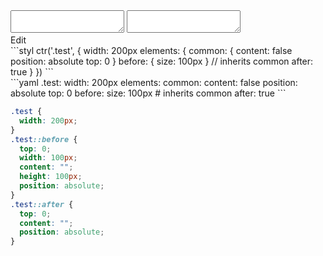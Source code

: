 <div data-size="330" class="code-cont" data-example="true-value">
    <div class="code">
        <div class="code-wrap">
            <textarea id="stylus"></textarea>
            <textarea id="css"></textarea>
            <div class="edit-code">
                <span>Edit</span>
            </div>
        </div>
    </div>
</div>


<div data-size="330" data-examples="stylus"></div>
```styl
ctr('.test', {
  width: 200px
  elements: {
    common: {
      content: false
      position: absolute
      top: 0
    }
    before: {
      size: 100px
    }
    // inherits common
    after: true
  }
})
```

<div data-size="330" data-examples="yaml"></div>
```yaml
.test:
  width: 200px
  elements:
    common:
      content: false
      position: absolute
      top: 0
    before:
      size: 100px
    # inherits common
    after: true
```

```css
.test {
  width: 200px;
}
.test::before {
  top: 0;
  width: 100px;
  content: "";
  height: 100px;
  position: absolute;
}
.test::after {
  top: 0;
  content: "";
  position: absolute;
}
```
<div class="cf"></div>
